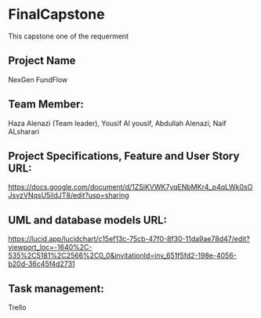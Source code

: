 # FinalCapstone
This capstone one of the requerment


## Project Name
NexGen FundFlow

## Team Member:
Haza Alenazi (Team leader),
Yousif Al yousif,
Abdullah Alenazi,
Naif ALsharari


## Project Specifications, Feature and User Story URL:
https://docs.google.com/document/d/1ZSiKVWK7yqENbMKr4_p4qLWk0sOJsvzVNqsU5ildJT8/edit?usp=sharing


## UML and database models URL:
https://lucid.app/lucidchart/c15ef13c-75cb-47f0-8f30-11da9ae78d47/edit?viewport_loc=-1640%2C-535%2C5181%2C2566%2C0_0&invitationId=inv_651f5fd2-198e-4056-b20d-36c45f4d2731

## Task management:
Trello